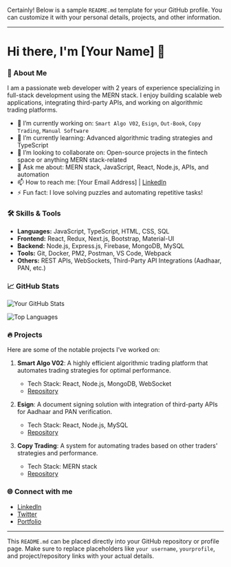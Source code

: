 Certainly! Below is a sample `README.md` template for your GitHub profile. You can customize it with your personal details, projects, and other information.

---

# Hi there, I'm [Your Name] 👋

### 🚀 About Me

I am a passionate web developer with 2 years of experience specializing in full-stack development using the MERN stack. I enjoy building scalable web applications, integrating third-party APIs, and working on algorithmic trading platforms.

- 🔭 I’m currently working on: `Smart Algo V02`, `Esign`, `Out-Book`, `Copy Trading`, `Manual Software`
- 🌱 I’m currently learning: Advanced algorithmic trading strategies and TypeScript
- 👯 I’m looking to collaborate on: Open-source projects in the fintech space or anything MERN stack-related
- 💬 Ask me about: MERN stack, JavaScript, React, Node.js, APIs, and automation
- 📫 How to reach me: [Your Email Address] | [LinkedIn](https://linkedin.com/in/yourprofile)
- ⚡ Fun fact: I love solving puzzles and automating repetitive tasks!

### 🛠 Skills & Tools

- **Languages:** JavaScript, TypeScript, HTML, CSS, SQL
- **Frontend:** React, Redux, Next.js, Bootstrap, Material-UI
- **Backend:** Node.js, Express.js, Firebase, MongoDB, MySQL
- **Tools:** Git, Docker, PM2, Postman, VS Code, Webpack
- **Others:** REST APIs, WebSockets, Third-Party API Integrations (Aadhaar, PAN, etc.)

### 📈 GitHub Stats

![Your GitHub Stats](https://github-readme-stats.vercel.app/api?username=yourusername&show_icons=true&theme=radical)

![Top Languages](https://github-readme-stats.vercel.app/api/top-langs/?username=yourusername&layout=compact&theme=radical)

### 🔥 Projects

Here are some of the notable projects I’ve worked on:

1. **Smart Algo V02**: A highly efficient algorithmic trading platform that automates trading strategies for optimal performance.
   - Tech Stack: React, Node.js, MongoDB, WebSocket
   - [Repository](https://github.com/yourusername/smart-algo-v02)
   
2. **Esign**: A document signing solution with integration of third-party APIs for Aadhaar and PAN verification.
   - Tech Stack: React, Node.js, MySQL
   - [Repository](https://github.com/yourusername/esign)

3. **Copy Trading**: A system for automating trades based on other traders' strategies and performance.
   - Tech Stack: MERN stack
   - [Repository](https://github.com/yourusername/copy-trading)

### 🌐 Connect with me

- [LinkedIn](https://linkedin.com/in/yourprofile)
- [Twitter](https://twitter.com/yourusername)
- [Portfolio](https://yourwebsite.com)

---

This `README.md` can be placed directly into your GitHub repository or profile page. Make sure to replace placeholders like `your username`, `yourprofile`, and project/repository links with your actual details.
